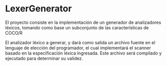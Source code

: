 # LexerGenerator
El proyecto consiste en la implementación de un generador de analizadores léxicos, tomando como base un subconjunto de las características de COCO/R 

El analizador léxico a generar, y dará como salida un archivo fuente en
el lenguaje de elección del programador, el cual implementará el scanner basado en la
especificación léxica ingresada. Este archivo será compilado y ejecutado para determinar
su validez.

